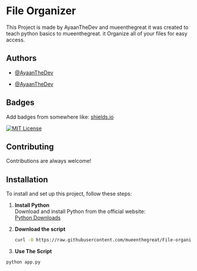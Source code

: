 
# File Organizer

This Project is made by AyaanTheDev and mueenthegreat it was created to teach python basics to mueenthegreat.
it Organize all of your files for easy access.

## Authors

- [@AyaanTheDev](https://www.github.com/ayaanthedev)

- [@AyaanTheDev](https://www.github.com/mueenthegreat)


## Badges

Add badges from somewhere like: [shields.io](https://shields.io/)

[![MIT License](https://img.shields.io/badge/License-MIT-green.svg)](https://choosealicense.com/licenses/mit/)


## Contributing

Contributions are always welcome!



## Installation

To install and set up this project, follow these steps:

1. **Install Python**  
   Download and install Python from the official website:  
   [Python Downloads](https://www.python.org/downloads/)

2. **Download the script**
    ```bash
    curl -O https://raw.githubusercontent.com/mueenthegreat/File-organizer/main/app.py
    ```
3. **Use The Script**
```bash
python app.py
```

